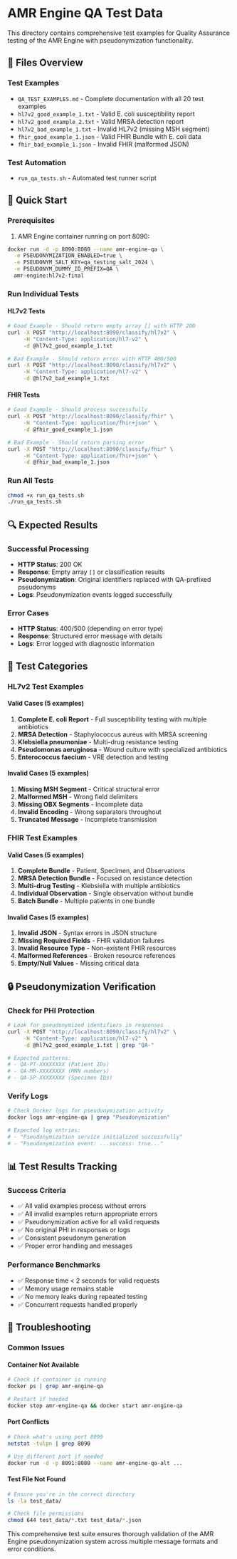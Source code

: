 # AMR Engine QA Test Data

This directory contains comprehensive test examples for Quality Assurance testing of the AMR Engine with pseudonymization functionality.

## 📁 Files Overview

### Test Examples
- `QA_TEST_EXAMPLES.md` - Complete documentation with all 20 test examples
- `hl7v2_good_example_1.txt` - Valid E. coli susceptibility report
- `hl7v2_good_example_2.txt` - Valid MRSA detection report  
- `hl7v2_bad_example_1.txt` - Invalid HL7v2 (missing MSH segment)
- `fhir_good_example_1.json` - Valid FHIR Bundle with E. coli data
- `fhir_bad_example_1.json` - Invalid FHIR (malformed JSON)

### Test Automation
- `run_qa_tests.sh` - Automated test runner script

## 🚀 Quick Start

### Prerequisites
1. AMR Engine container running on port 8090:
```bash
docker run -d -p 8090:8080 --name amr-engine-qa \
  -e PSEUDONYMIZATION_ENABLED=true \
  -e PSEUDONYM_SALT_KEY=qa_testing_salt_2024 \
  -e PSEUDONYM_DUMMY_ID_PREFIX=QA \
  amr-engine:hl7v2-final
```

### Run Individual Tests

#### HL7v2 Tests
```bash
# Good Example - Should return empty array [] with HTTP 200
curl -X POST "http://localhost:8090/classify/hl7v2" \
     -H "Content-Type: application/hl7-v2" \
     -d @hl7v2_good_example_1.txt

# Bad Example - Should return error with HTTP 400/500
curl -X POST "http://localhost:8090/classify/hl7v2" \
     -H "Content-Type: application/hl7-v2" \
     -d @hl7v2_bad_example_1.txt
```

#### FHIR Tests
```bash
# Good Example - Should process successfully
curl -X POST "http://localhost:8090/classify/fhir" \
     -H "Content-Type: application/fhir+json" \
     -d @fhir_good_example_1.json

# Bad Example - Should return parsing error
curl -X POST "http://localhost:8090/classify/fhir" \
     -H "Content-Type: application/fhir+json" \
     -d @fhir_bad_example_1.json
```

### Run All Tests
```bash
chmod +x run_qa_tests.sh
./run_qa_tests.sh
```

## 🔍 Expected Results

### Successful Processing
- **HTTP Status**: 200 OK
- **Response**: Empty array `[]` or classification results
- **Pseudonymization**: Original identifiers replaced with QA-prefixed pseudonyms
- **Logs**: Pseudonymization events logged successfully

### Error Cases
- **HTTP Status**: 400/500 (depending on error type)
- **Response**: Structured error message with details
- **Logs**: Error logged with diagnostic information

## 🎯 Test Categories

### HL7v2 Test Examples

#### Valid Cases (5 examples)
1. **Complete E. coli Report** - Full susceptibility testing with multiple antibiotics
2. **MRSA Detection** - Staphylococcus aureus with MRSA screening
3. **Klebsiella pneumoniae** - Multi-drug resistance testing
4. **Pseudomonas aeruginosa** - Wound culture with specialized antibiotics
5. **Enterococcus faecium** - VRE detection and testing

#### Invalid Cases (5 examples)
1. **Missing MSH Segment** - Critical structural error
2. **Malformed MSH** - Wrong field delimiters
3. **Missing OBX Segments** - Incomplete data
4. **Invalid Encoding** - Wrong separators throughout
5. **Truncated Message** - Incomplete transmission

### FHIR Test Examples

#### Valid Cases (5 examples)
1. **Complete Bundle** - Patient, Specimen, and Observations
2. **MRSA Detection Bundle** - Focused on resistance detection
3. **Multi-drug Testing** - Klebsiella with multiple antibiotics
4. **Individual Observation** - Single observation without bundle
5. **Batch Bundle** - Multiple patients in one bundle

#### Invalid Cases (5 examples)
1. **Invalid JSON** - Syntax errors in JSON structure
2. **Missing Required Fields** - FHIR validation failures
3. **Invalid Resource Type** - Non-existent FHIR resources
4. **Malformed References** - Broken resource references
5. **Empty/Null Values** - Missing critical data

## 🔒 Pseudonymization Verification

### Check for PHI Protection
```bash
# Look for pseudonymized identifiers in responses
curl -X POST "http://localhost:8090/classify/hl7v2" \
     -H "Content-Type: application/hl7-v2" \
     -d @hl7v2_good_example_1.txt | grep "QA-"

# Expected patterns:
# - QA-PT-XXXXXXXX (Patient IDs)
# - QA-MR-XXXXXXXX (MRN numbers) 
# - QA-SP-XXXXXXXX (Specimen IDs)
```

### Verify Logs
```bash
# Check Docker logs for pseudonymization activity
docker logs amr-engine-qa | grep "Pseudonymization"

# Expected log entries:
# - "Pseudonymization service initialized successfully"
# - "Pseudonymization event: ...success: true..."
```

## 📊 Test Results Tracking

### Success Criteria
- ✅ All valid examples process without errors
- ✅ All invalid examples return appropriate errors  
- ✅ Pseudonymization active for all valid requests
- ✅ No original PHI in responses or logs
- ✅ Consistent pseudonym generation
- ✅ Proper error handling and messages

### Performance Benchmarks
- ✅ Response time < 2 seconds for valid requests
- ✅ Memory usage remains stable
- ✅ No memory leaks during repeated testing
- ✅ Concurrent requests handled properly

## 🐛 Troubleshooting

### Common Issues

#### Container Not Available
```bash
# Check if container is running
docker ps | grep amr-engine-qa

# Restart if needed
docker stop amr-engine-qa && docker start amr-engine-qa
```

#### Port Conflicts
```bash
# Check what's using port 8090
netstat -tulpn | grep 8090

# Use different port if needed
docker run -d -p 8091:8080 --name amr-engine-qa-alt ...
```

#### Test File Not Found
```bash
# Ensure you're in the correct directory
ls -la test_data/

# Check file permissions
chmod 644 test_data/*.txt test_data/*.json
```

This comprehensive test suite ensures thorough validation of the AMR Engine pseudonymization system across multiple message formats and error conditions.